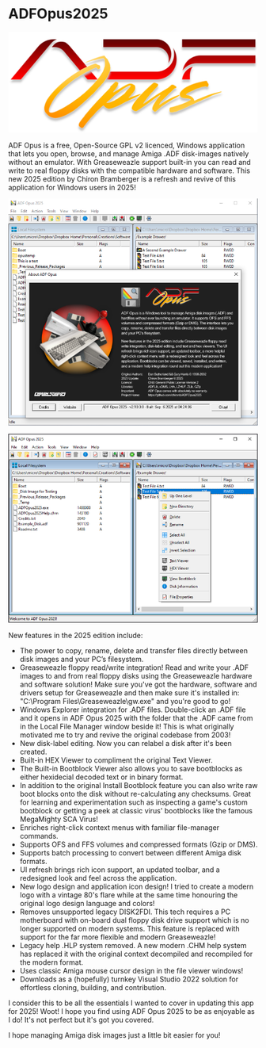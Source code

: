 # ADFOpus2025

![ADF Opus 2025 Logo](https://raw.githubusercontent.com/chironb/ADFOpus2025/refs/heads/main/ADF_Opus_2025_Logo.png?raw=true)

ADF Opus is a free, Open-Source GPL v2 licenced, Windows application that lets you open, browse, and manage Amiga .ADF disk-images natively without an emulator. With Greaseweazle support built-in you can read and write to real floppy disks with the compatible hardware and software. This new 2025 edition by Chiron Bramberger is a refresh and revive of this application for Windows users in 2025!

![ADF Opus 2025 Screenshot 1](https://raw.githubusercontent.com/chironb/ADFOpus2025/refs/heads/main/readme.png?raw=true)

![ADF Opus 2025 Screenshot 2](https://raw.githubusercontent.com/chironb/ADFOpus2025/refs/heads/main/readme2.png?raw=true)

New features in the 2025 edition include: 
- The power to copy, rename, delete and transfer files directly between disk images and your PC’s filesystem.
- Greaseweazle floppy read/write integration! Read and write your .ADF images to and from real floppy disks using the Greaseweazle hardware and software solution! Make sure you've got the hardware, software and drivers setup for Greaseweazle and then make sure it's installed in: "C:\Program Files\Greaseweazle\gw.exe" and you're good to go!
- Windows Explorer integration for .ADF files. Double-click an .ADF file and it opens in ADF Opus 2025 with the folder that the .ADF came from in the Local File Manager window beside it! This is what originally motivated me to try and revive the original codebase from 2003!
- New disk-label editing. Now you can relabel a disk after it's been created.
- Built-in HEX Viewer to compliment the original Text Viewer.
- The Built-in Bootblock Viewer also allows you to save bootblocks as either hexidecial decoded text or in binary format.
- In addition to the original Install Bootblock feature you can also write raw boot blocks onto the disk without re-calculating any checksums. Great for learning and experimentation such as inspecting a game's custom bootblock or getting a peek at classic virus' bootblocks like the famous MegaMighty SCA Virus!
- Enriches right-click context menus with familiar file-manager commands.
- Supports OFS and FFS volumes and compressed formats (Gzip or DMS).
- Supports batch processing to convert between different Amiga disk formats. 
- UI refresh brings rich icon support, an updated toolbar, and a redesigned look and feel across the application.
- New logo design and application icon design! I tried to create a modern logo with a vintage 80's flare while at the same time honouring the original logo design language and colors!
- Removes unsupported legacy DISK2FDI. This tech requires a PC motherboard with on-board dual floppy disk drive support which is no longer supported on modern systems. This feature is replaced with support for the far more flexible and modern Greaseweazle!
- Legacy help .HLP system removed. A new modern .CHM help system has replaced it with the original context decompiled and recompiled for the modern format.
- Uses classic Amiga mouse cursor design in the file viewer windows!  
- Downloads as a (hopefully) turnkey Visual Studio 2022 solution for effortless cloning, building, and contribution.

I consider this to be all the essentials I wanted to cover in updating this app for 2025! Woot! I hope you find using ADF Opus 2025 to be as enjoyable as I do! It's not perfect but it's got you covered.

I hope managing Amiga disk images just a little bit easier for you!

